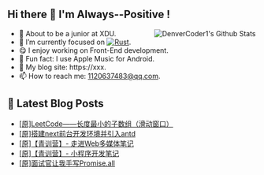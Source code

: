 ## Hi there 👋 I'm Always--Positive !
<div>
  <img alt="DenverCoder1's Github Stats" src="https://denvercoder1-github-readme-stats.vercel.app/api?username=qq1120637483&show_icons=true&count_private=true&theme=react&hide_border=true&hide_title=true&bg_color=1F222E&title_color=F85D7F&icon_color=F8D866" align= "right" />

- 🎒 About to be a junior at XDU. 
- 🔬 I’m currently focused on [![Rust](https://img.shields.io/badge/Rust-000000?logo=rust)](https://). 
- 😋 I enjoy working on Front-End development.
- 🎵 Fun fact: I use Apple Music for Android.
- 📝 My blog site: https://xxx.
- 📫 How to reach me:  1120637483@qq.com.
</div>  


## 📕 Latest Blog Posts

<!-- BLOG-POST-LIST:START -->
- [[原]LeetCode——长度最小的子数组（滑动窗口）](https://blog.csdn.net/sinat_41696687/article/details/120280922)
- [[原]搭建next前台开发环境并引入antd](https://blog.csdn.net/sinat_41696687/article/details/120253217)
- [[原]【青训营】- 走进Web多媒体笔记](https://blog.csdn.net/sinat_41696687/article/details/120251196)
- [[原]【青训营】- 小程序开发笔记](https://blog.csdn.net/sinat_41696687/article/details/120250859)
- [[原]面试官让我手写Promise.all](https://blog.csdn.net/sinat_41696687/article/details/120222703)
<!-- BLOG-POST-LIST:END -->









